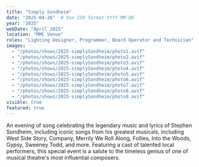 ```yaml
---
title: "Simply Sondheim"
date: "2025-04-26"  # Use ISO format YYYY-MM-DD
year: "2025"
webDate: "April 2025"
location: "MMC Venue"
roles: "Lighting Designer, Programmer, Board Operator and Technician"
images:
  - "/photos/shows/2025-simplySondheim/photo1.avif"
  - "/photos/shows/2025-simplySondheim/photo2.avif"
  - "/photos/shows/2025-simplySondheim/photo3.avif"
  - "/photos/shows/2025-simplySondheim/photo4.avif"
  - "/photos/shows/2025-simplySondheim/photo5.avif"
  - "/photos/shows/2025-simplySondheim/photo6.avif"
  - "/photos/shows/2025-simplySondheim/photo7.avif"
  - "/photos/shows/2025-simplySondheim/photo8.avif"
  - "/photos/shows/2025-simplySondheim/photo9.avif"
visible: true
featured: true
---
```

An evening of song celebrating the legendary music and lyrics of Stephen Sondheim, including iconic songs from his greatest musicals, including West Side Story, Company, Merrily We Roll Along, Follies, Into the Woods, Gypsy, Sweeney Todd, and more. Featuring a cast of talented local performers, this special event is a salute to the timeless genius of one of musical theatre's most influential composers.